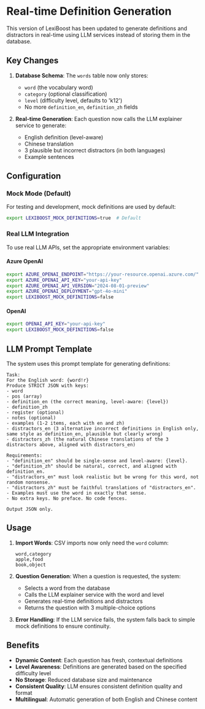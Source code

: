 # Real-time Definition Generation

This version of LexiBoost has been updated to generate definitions and distractors in real-time using LLM services instead of storing them in the database.

## Key Changes

1. **Database Schema**: The `words` table now only stores:
   - `word` (the vocabulary word)
   - `category` (optional classification)
   - `level` (difficulty level, defaults to 'k12')
   - No more `definition_en`, `definition_zh` fields

2. **Real-time Generation**: Each question now calls the LLM explainer service to generate:
   - English definition (level-aware)
   - Chinese translation
   - 3 plausible but incorrect distractors (in both languages)
   - Example sentences

## Configuration

### Mock Mode (Default)
For testing and development, mock definitions are used by default:
```bash
export LEXIBOOST_MOCK_DEFINITIONS=true  # Default
```

### Real LLM Integration
To use real LLM APIs, set the appropriate environment variables:

#### Azure OpenAI
```bash
export AZURE_OPENAI_ENDPOINT="https://your-resource.openai.azure.com/"
export AZURE_OPENAI_API_KEY="your-api-key"
export AZURE_OPENAI_API_VERSION="2024-08-01-preview"
export AZURE_OPENAI_DEPLOYMENT="gpt-4o-mini"
export LEXIBOOST_MOCK_DEFINITIONS=false
```

#### OpenAI
```bash
export OPENAI_API_KEY="your-api-key"
export LEXIBOOST_MOCK_DEFINITIONS=false
```

## LLM Prompt Template

The system uses this prompt template for generating definitions:

```
Task:
For the English word: {word!r}
Produce STRICT JSON with keys:
- word
- pos (array)
- definition_en (the correct meaning, level-aware: {level})
- definition_zh
- register (optional)
- notes (optional)
- examples (1-2 items, each with en and zh)
- distractors_en (3 alternative incorrect definitions in English only, same style as definition_en, plausible but clearly wrong)
- distractors_zh (the natural Chinese translations of the 3 distractors above, aligned with distractors_en)

Requirements:
- "definition_en" should be single-sense and level-aware: {level}.
- "definition_zh" should be natural, correct, and aligned with definition_en.
- "distractors_en" must look realistic but be wrong for this word, not random nonsense.
- "distractors_zh" must be faithful translations of "distractors_en".
- Examples must use the word in exactly that sense.
- No extra keys. No preface. No code fences.

Output JSON only.
```

## Usage

1. **Import Words**: CSV imports now only need the `word` column:
   ```csv
   word,category
   apple,food
   book,object
   ```

2. **Question Generation**: When a question is requested, the system:
   - Selects a word from the database
   - Calls the LLM explainer service with the word and level
   - Generates real-time definitions and distractors
   - Returns the question with 3 multiple-choice options

3. **Error Handling**: If the LLM service fails, the system falls back to simple mock definitions to ensure continuity.

## Benefits

- **Dynamic Content**: Each question has fresh, contextual definitions
- **Level Awareness**: Definitions are generated based on the specified difficulty level
- **No Storage**: Reduced database size and maintenance
- **Consistent Quality**: LLM ensures consistent definition quality and format
- **Multilingual**: Automatic generation of both English and Chinese content